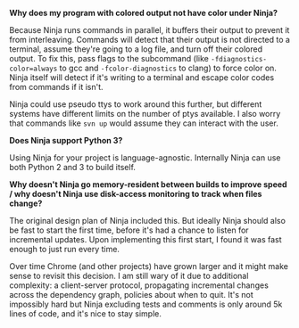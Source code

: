 **Why does my program with colored output not have color under Ninja?**

Because Ninja runs commands in parallel, it buffers their output to prevent it from interleaving.  Commands will detect that their output is not directed to a terminal, assume they're going to a log file, and turn off their colored output.  To fix this, pass flags to the subcommand (like `-fdiagnostics-color=always` to gcc and `-fcolor-diagnostics` to clang) to force color on. Ninja itself will detect if it's writing to a terminal and escape color codes from commands if it isn't.

Ninja could use pseudo ttys to work around this further, but different systems have different limits on the number of ptys available.  I also worry that commands like `svn up` would assume they can interact with the user.

**Does Ninja support Python 3?**

Using Ninja for your project is language-agnostic.  Internally Ninja can use both Python 2 and 3 to build itself.

**Why doesn't Ninja go memory-resident between builds to improve speed / why doesn't Ninja use disk-access monitoring to track when files change?**

The original design plan of Ninja included this.  But ideally Ninja should also be fast to start the first time, before it's had a chance to listen for incremental updates.  Upon implementing this first start, I found it was fast enough to just run every time.

Over time Chrome (and other projects) have grown larger and it might make sense to revisit this decision.  I am still wary of it due to additional complexity: a client-server protocol, propagating incremental changes across the dependency graph, policies about when to quit.  It's not impossibly hard but Ninja excluding tests and comments is only around 5k lines of code, and it's nice to stay simple.